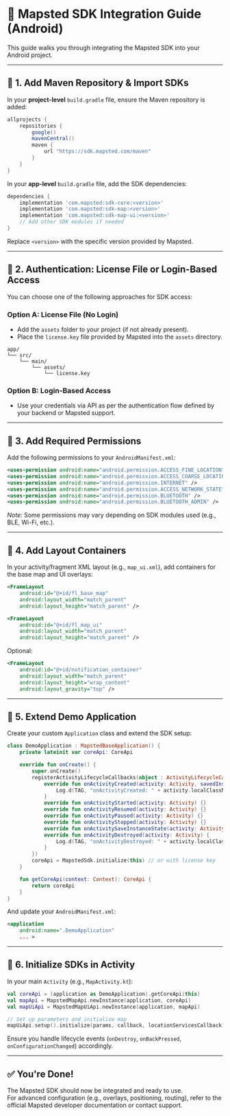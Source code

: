 
# 🧩 Mapsted SDK Integration Guide (Android)

This guide walks you through integrating the Mapsted SDK into your Android project.

---

## 🔧 1. Add Maven Repository & Import SDKs

In your **project-level** `build.gradle` file, ensure the Maven repository is added:

```gradle
allprojects {
    repositories {
        google()
        mavenCentral()
        maven {
            url "https://sdk.mapsted.com/maven"
        }
    }
}
```

In your **app-level** `build.gradle` file, add the SDK dependencies:

```gradle
dependencies {
    implementation 'com.mapsted:sdk-core:<version>'
    implementation 'com.mapsted:sdk-map:<version>'
    implementation 'com.mapsted:sdk-map-ui:<version>'
    // Add other SDK modules if needed
}
```

Replace `<version>` with the specific version provided by Mapsted.

---

## 🔐 2. Authentication: License File or Login-Based Access

You can choose one of the following approaches for SDK access:

### Option A: License File (No Login)
- Add the `assets` folder to your project (if not already present).
- Place the `license.key` file provided by Mapsted into the `assets` directory.

```plaintext
app/
└── src/
    └── main/
        └── assets/
            └── license.key
```

### Option B: Login-Based Access
- Use your credentials via API as per the authentication flow defined by your backend or Mapsted support.

---

## 📜 3. Add Required Permissions

Add the following permissions to your `AndroidManifest.xml`:

```xml
<uses-permission android:name="android.permission.ACCESS_FINE_LOCATION" />
<uses-permission android:name="android.permission.ACCESS_COARSE_LOCATION" />
<uses-permission android:name="android.permission.INTERNET" />
<uses-permission android:name="android.permission.ACCESS_NETWORK_STATE" />
<uses-permission android:name="android.permission.BLUETOOTH" />
<uses-permission android:name="android.permission.BLUETOOTH_ADMIN" />
```

*Note:* Some permissions may vary depending on SDK modules used (e.g., BLE, Wi-Fi, etc.).

---

## 🧱 4. Add Layout Containers

In your activity/fragment XML layout (e.g., `map_ui.xml`), add containers for the base map and UI overlays:

```xml
<FrameLayout
    android:id="@+id/fl_base_map"
    android:layout_width="match_parent"
    android:layout_height="match_parent" />

<FrameLayout
    android:id="@+id/fl_map_ui"
    android:layout_width="match_parent"
    android:layout_height="match_parent" />
```

Optional:
```xml
<FrameLayout
    android:id="@+id/notification_container"
    android:layout_width="match_parent"
    android:layout_height="wrap_content"
    android:layout_gravity="top" />
```

---

## 🧩 5. Extend Demo Application

Create your custom `Application` class and extend the SDK setup:

```kotlin
class DemoApplication : MapstedBaseApplication() {
    private lateinit var coreApi: CoreApi

    override fun onCreate() {
        super.onCreate()
        registerActivityLifecycleCallbacks(object : ActivityLifecycleCallbacks {
            override fun onActivityCreated(activity: Activity, savedInstanceState: Bundle?) {
                Log.d(TAG, "onActivityCreated: " + activity.localClassName)
            }
            override fun onActivityStarted(activity: Activity) {}
            override fun onActivityResumed(activity: Activity) {}
            override fun onActivityPaused(activity: Activity) {}
            override fun onActivityStopped(activity: Activity) {}
            override fun onActivitySaveInstanceState(activity: Activity, outState: Bundle) {}
            override fun onActivityDestroyed(activity: Activity) {
                Log.d(TAG, "onActivityDestroyed: " + activity.localClassName)
            }
        })
        coreApi = MapstedSdk.initialize(this) // or with license key
    }

    fun getCoreApi(context: Context): CoreApi {
        return coreApi
    }
}
```

And update your `AndroidManifest.xml`:

```xml
<application
    android:name=".DemoApplication"
    ... >
```

---

## 🚀 6. Initialize SDKs in Activity

In your main `Activity` (e.g., `MapActivity.kt`):

```kotlin
val coreApi = (application as DemoApplication).getCoreApi(this)
val mapApi = MapstedMapApi.newInstance(application, coreApi)
val mapUiApi = MapstedMapUiApi.newInstance(application, mapApi)

// Set up parameters and initialize map
mapUiApi.setup().initialize(params, callback, locationServicesCallback)
```

Ensure you handle lifecycle events (`onDestroy`, `onBackPressed`, `onConfigurationChanged`) accordingly.

---

## ✅ You're Done!

The Mapsted SDK should now be integrated and ready to use.  
For advanced configuration (e.g., overlays, positioning, routing), refer to the official Mapsted developer documentation or contact support.
